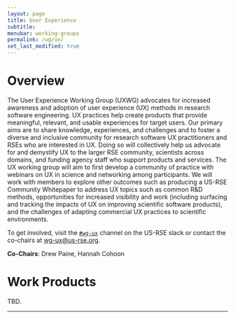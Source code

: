 ```yaml
---
layout: page
title: User Experience
subtitle:
menubar: working-groups
permalink: /wg/ux/
set_last_modified: true
---
```


# Overview

The User Experience Working Group (UXWG) advocates for increased awareness and
adoption of user experience (UX) methods in research software engineering. UX
practices help create products that provide meaningful, relevant, and usable
experiences for target users. Our primary aims are to share knowledge, experiences,
and challenges and to foster a diverse and inclusive community for research
software UX practitioners and RSEs who are interested in UX. Doing so will
collectively help us advocate for and demystify UX to the larger RSE
community, scientists across domains, and funding agency staff who support
products and services. The UX working group will aim to first develop a
community of practice with webinars on UX in science and networking among
participants. We will work with members to explore other outcomes such as
producing a US-RSE Community Whitepaper to address UX topics such as common
R&D methods, opportunities for increased visibility and work (including
surfacing and tracking the impacts of UX on improving scientific software
products), and the challenges of adapting commercial UX practices to
scientific environments.

To get involved,
visit the [`#wg-ux`](https://usrse.slack.com/messages/wg-ux) channel on
the US-RSE slack or contact the co-chairs at
<a href="mailto:wg-ux@us-rse.org">wg-ux@us-rse.org</a>.

**Co-Chairs**: Drew Paine, Hannah Cohoon

# Work Products

TBD.

------

<!-- 
## TOPIC 1

Put data about intended efforts or work products here.

------

## TOPIC 2

Put data about intended efforts or work products here.

------
-->
